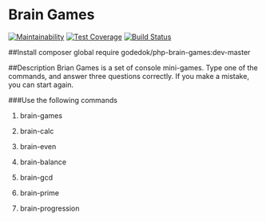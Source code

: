 # Brain Games
[![Maintainability](https://api.codeclimate.com/v1/badges/fdc1434b35a552625fab/maintainability)](https://codeclimate.com/github/godedok/project-lvl1-s312/maintainability)
[![Test Coverage](https://api.codeclimate.com/v1/badges/fdc1434b35a552625fab/test_coverage)](https://codeclimate.com/github/godedok/project-lvl1-s312/test_coverage)
[![Build Status](https://travis-ci.org/godedok/project-lvl1-s312.svg?branch=master)](https://travis-ci.org/godedok/project-lvl1-s312)

##Install
composer global require godedok/php-brain-games:dev-master

##Description
Brian Games is a set of console mini-games. Type one of the commands, and answer three questions correctly. If you make a mistake, you can start again.

###Use the following commands
1. brain-games

2. brain-calc

3. brain-even

4. brain-balance

5. brain-gcd

6. brain-prime

7. brain-progression
